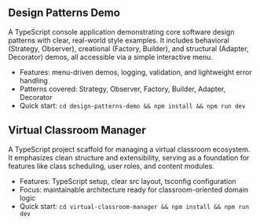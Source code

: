 ## Design Patterns Demo
A TypeScript console application demonstrating core software design patterns with clear, real-world style examples. It includes behavioral (Strategy, Observer), creational (Factory, Builder), and structural (Adapter, Decorator) demos, all accessible via a simple interactive menu.

- Features: menu-driven demos, logging, validation, and lightweight error handling
- Patterns covered: Strategy, Observer, Factory, Builder, Adapter, Decorator
- Quick start: `cd design-patterns-demo && npm install && npm run dev`

## Virtual Classroom Manager
A TypeScript project scaffold for managing a virtual classroom ecosystem. It emphasizes clean structure and extensibility, serving as a foundation for features like class scheduling, user roles, and content modules.

- Features: TypeScript setup, clear src layout, tsconfig configuration
- Focus: maintainable architecture ready for classroom-oriented domain logic
- Quick start: `cd virtual-classroom-manager && npm install && npm run dev`

